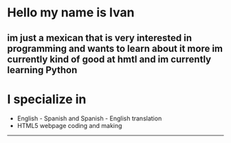 # Hello my name is Ivan
im just a mexican that is very interested in programming and wants to learn about it more
im currently kind of good at hmtl and im currently learning Python
-------------------------------------------------------------------------------------------------
# I specialize in
- English - Spanish and Spanish - English translation
- HTML5 webpage coding and making
-------------------------------------------------------------------------------------------------
